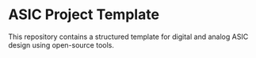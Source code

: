 # ASIC Project Template

This repository contains a structured template for digital and analog ASIC design using open-source tools.